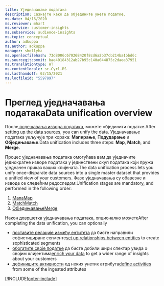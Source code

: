 ```yaml
---
title: Уједначавање података
description: Сазнајте како да обједините унете податке.
ms.date: 04/16/2020
ms.reviewer: mhart
ms.service: customer-insights
ms.subservice: audience-insights
ms.topic: conceptual
author: adkuppa
ms.author: adkuppa
manager: shellyha
ms.openlocfilehash: 73d8006c670268420f8cd6a2b37cb214ba1bbd6c
ms.sourcegitcommit: bae40184312ab27b95c140a044875c2daea37951
ms.translationtype: HT
ms.contentlocale: sr-Cyrl-RS
ms.lasthandoff: 03/15/2021
ms.locfileid: "5597897"
---
```

# <a name="data-unification-overview"></a><span data-ttu-id="a17ea-103">Преглед уједначавања података</span><span class="sxs-lookup"><span data-stu-id="a17ea-103">Data unification overview</span></span>

<span data-ttu-id="a17ea-104">После[ подешавања извора података](data-sources.md), можете објединити податке.</span><span class="sxs-lookup"><span data-stu-id="a17ea-104">After [setting up the data sources](data-sources.md), you can unify the data.</span></span> <span data-ttu-id="a17ea-105">Уједначавање података укључује три корака: **Мапирање**, **Подударање** и **Обједињавање**.</span><span class="sxs-lookup"><span data-stu-id="a17ea-105">Data unification includes three steps: **Map**, **Match**, and **Merge**.</span></span>

<span data-ttu-id="a17ea-106">Процес уједначавања података омогућава вам да уједначите једнократне изворе података у јединствени скуп података који пружа уједначен приказ ваших клијената.</span><span class="sxs-lookup"><span data-stu-id="a17ea-106">The data unification process lets you unify once-disparate data sources into a single master dataset that provides a unified view of your customers.</span></span> <span data-ttu-id="a17ea-107">Фазе уједначавања су обавезне и изводе се следећим редоследом:</span><span class="sxs-lookup"><span data-stu-id="a17ea-107">Unification stages are mandatory, and performed in the following order:</span></span>

1. [<span data-ttu-id="a17ea-108">Мапа</span><span class="sxs-lookup"><span data-stu-id="a17ea-108">Map</span></span>](map-entities.md)
2. [<span data-ttu-id="a17ea-109">Match</span><span class="sxs-lookup"><span data-stu-id="a17ea-109">Match</span></span>](match-entities.md)
3. [<span data-ttu-id="a17ea-110">Обједињавање</span><span class="sxs-lookup"><span data-stu-id="a17ea-110">Merge</span></span>](merge-entities.md)

<span data-ttu-id="a17ea-111">Након довршетка уједначавања података, опционално можете</span><span class="sxs-lookup"><span data-stu-id="a17ea-111">After completing the data unification, you can optionally</span></span>

- <span data-ttu-id="a17ea-112">[поставите релације између ентитета](relationships.md) да бисте направили софистициране сегменте</span><span class="sxs-lookup"><span data-stu-id="a17ea-112">[set up relationships between entities](relationships.md) to create sophisticated segments</span></span>
- <span data-ttu-id="a17ea-113">[обогатите своје податке](enrichment-hub.md) да бисте добили шири спектар увида о својим клијентима</span><span class="sxs-lookup"><span data-stu-id="a17ea-113">[enrich your data](enrichment-hub.md) to get a wider range of insights about your customers</span></span>
- <span data-ttu-id="a17ea-114">[дефинишите активности](activities.md) од неких унетих атрибута</span><span class="sxs-lookup"><span data-stu-id="a17ea-114">[define activities](activities.md) from some of the ingested attributes</span></span>


[!INCLUDE[footer-include](../includes/footer-banner.md)]